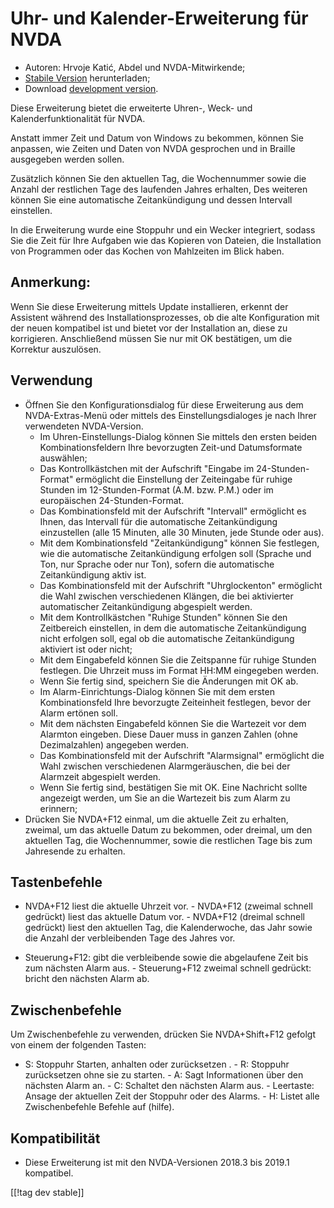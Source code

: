 # Uhr- und Kalender-Erweiterung für NVDA #

* Autoren: Hrvoje Katić, Abdel und NVDA-Mitwirkende;
* [Stabile Version][1] herunterladen;
* Download [development version][2].


Diese Erweiterung bietet die erweiterte Uhren-, Weck- und
Kalenderfunktionalität für NVDA.

Anstatt immer Zeit und Datum von Windows zu bekommen, können Sie anpassen,
wie Zeiten und Daten von NVDA gesprochen und in Braille ausgegeben werden
sollen.

Zusätzlich können Sie den aktuellen Tag, die Wochennummer sowie die Anzahl
der restlichen Tage des laufenden Jahres erhalten, Des weiteren können Sie
eine automatische Zeitankündigung und dessen Intervall einstellen.

In die Erweiterung wurde eine Stoppuhr und ein Wecker integriert, sodass Sie
die Zeit für Ihre Aufgaben  wie das Kopieren von Dateien, die Installation
von Programmen oder das Kochen von Mahlzeiten im Blick haben.

## Anmerkung:

Wenn Sie diese Erweiterung mittels Update installieren, erkennt der
Assistent während des Installationsprozesses, ob die alte Konfiguration mit
der neuen kompatibel ist und bietet vor der Installation an, diese zu
korrigieren. Anschließend müssen Sie nur  mit OK bestätigen, um die
Korrektur auszulösen.

## Verwendung

* Öffnen Sie den Konfigurationsdialog für diese Erweiterung aus dem NVDA-Extras-Menü oder mittels des Einstellungsdialoges je nach  Ihrer verwendeten NVDA-Version.
	* Im Uhren-Einstellungs-Dialog können Sie mittels den ersten beiden Kombinationsfeldern Ihre bevorzugten Zeit-und Datumsformate auswählen;
	* Das Kontrollkästchen mit der Aufschrift "Eingabe im 24-Stunden-Format" ermöglicht  die Einstellung der Zeiteingabe für ruhige Stunden im 12-Stunden-Format (A.M. bzw. P.M.) oder im europäischen 24-Stunden-Format.
	* Das Kombinationsfeld mit der Aufschrift "Intervall" ermöglicht es Ihnen, das Intervall für die automatische Zeitankündigung einzustellen (alle 15 Minuten, alle 30 Minuten, jede Stunde oder aus).
	* Mit dem Kombinationsfeld "Zeitankündigung" können Sie festlegen, wie die automatische Zeitankündigung erfolgen soll (Sprache und Ton, nur Sprache oder nur Ton), sofern die automatische Zeitankündigung aktiv ist.
	* Das Kombinationsfeld mit der Aufschrift "Uhrglockenton" ermöglicht die Wahl zwischen verschiedenen Klängen, die bei aktivierter automatischer Zeitankündigung  abgespielt werden.
	* Mit dem Kontrollkästchen "Ruhige Stunden" können Sie den Zeitbereich einstellen, in dem die automatische Zeitankündigung nicht erfolgen soll, egal ob die automatische Zeitankündigung aktiviert ist oder nicht;
	* Mit dem Eingabefeld  können Sie die Zeitspanne für ruhige Stunden festlegen. Die Uhrzeit muss im Format HH:MM eingegeben werden.
	* Wenn Sie fertig sind, speichern Sie die Änderungen mit OK ab.
	* Im Alarm-Einrichtungs-Dialog können Sie mit dem ersten Kombinationsfeld Ihre bevorzugte Zeiteinheit festlegen, bevor der Alarm ertönen soll.
	* Mit dem nächsten Eingabefeld können Sie die Wartezeit vor dem Alarmton eingeben. Diese Dauer muss in ganzen Zahlen (ohne Dezimalzahlen) angegeben werden.
	* Das Kombinationsfeld mit der Aufschrift "Alarmsignal" ermöglicht die Wahl zwischen verschiedenen Alarmgeräuschen, die bei der Alarmzeit abgespielt werden.
	* Wenn Sie fertig sind, bestätigen Sie mit OK.  Eine Nachricht sollte angezeigt werden, um Sie an die Wartezeit bis zum Alarm zu erinnern;
* Drücken Sie NVDA+F12 einmal, um die aktuelle Zeit zu erhalten, zweimal, um das aktuelle Datum zu bekommen, oder dreimal, um den aktuellen Tag, die Wochennummer, sowie die restlichen Tage bis zum Jahresende zu erhalten.

## Tastenbefehle

- NVDA+F12 liest die aktuelle Uhrzeit vor. - NVDA+F12 (zweimal schnell
gedrückt) liest das aktuelle Datum vor. - NVDA+F12 (dreimal schnell
gedrückt) liest den aktuellen Tag, die Kalenderwoche, das Jahr sowie die
Anzahl der verbleibenden Tage des Jahres vor.

- Steuerung+F12: gibt die verbleibende sowie die  abgelaufene Zeit bis zum
nächsten Alarm aus. - Steuerung+F12 zweimal schnell gedrückt: bricht den
nächsten Alarm ab.

## Zwischenbefehle

Um Zwischenbefehle zu verwenden, drücken Sie NVDA+Shift+F12 gefolgt von
einem der folgenden Tasten:

- S: Stoppuhr Starten, anhalten oder zurücksetzen . - R: Stoppuhr
zurücksetzen ohne sie zu starten. - A: Sagt Informationen über den nächsten
Alarm an. - C: Schaltet den nächsten Alarm aus. - Leertaste: Ansage der
aktuellen Zeit der Stoppuhr oder des Alarms. -
H: Listet alle Zwischenbefehle Befehle auf (hilfe).

## Kompatibilität

- Diese Erweiterung ist mit den NVDA-Versionen 2018.3 bis 2019.1 kompatibel.

[[!tag dev stable]]

[1]: https://addons.nvda-project.org/files/get.php?file=cac

[2]: https://addons.nvda-project.org/files/get.php?file=cac-dev

